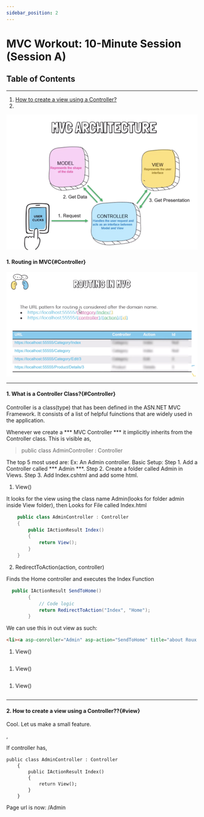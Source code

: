 ```yaml
---
sidebar_position: 2
---
```


# MVC Workout: 10-Minute Session (Session A) 

## Table of Contents
----

1. [How to create a view using a Controller?](#view)
1. [](#inheritance)


![Alt Text](../../src/Assets/MVC.png)

#### 1. Routing in MVC{#Controller}

![Alt Text](../../src/Assets/Routing.png)

---
#### 1. What is a Controller Class?{#Controller}

Controller is a class(type) that has been defined in the ASN.NET MVC Framework. It consists of a list of helpful fuinctions that are widely used in the application.

Whenever we create a *** MVC Controller *** it implicitly inherits from the Controller class. This is visible as,  
> public class AdminController : Controller


The top 5 most used are:
Ex: An Admin controller. 
Basic Setup:
Step 1. Add a Controller called *** Admin ***.
Step 2. Create a folder called Admin in Views.
Step 3. Add Index.cshtml and add some html. 

1. View()

It looks for the view using the class name Admin(looks for folder admin inside View folder), then Looks for File called Index.html
```csharp
    public class AdminController : Controller
    {
        public IActionResult Index()
        {
            return View();
        }
    }
```

2. RedirectToAction(action, controller)

Finds the Home controller and executes the Index Function
```csharp
  public IActionResult SendToHome()
        {
            // Code logic
            return RedirectToAction("Index", "Home");
        }
```
We can use this in out view as such: 
```html
<li><a asp-conroller="Admin" asp-action="SendToHome" title="about Roux Academy">Back to home</a></li>
```


1. View()
```csharp

```

1. View()
```csharp

```

1. View()
```csharp

```


---
#### 2. How to create a view using a Controller??{#view}

Cool. Let us make a small feature. 

,

If controller has,
```
public class AdminController : Controller
    {
        public IActionResult Index()
        {
            return View();
        }
    }
```

Page url is now: /Admin



